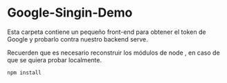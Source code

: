 # Google-Singin-Demo

Esta carpeta  contiene un pequeño  front-end para obtener el token de Google
y probarlo contra nuestro backend serve.

Recuerden que es necesario reconstruir los módulos de node , en caso de que se quiera 
probar localmente.

```
npm install
```